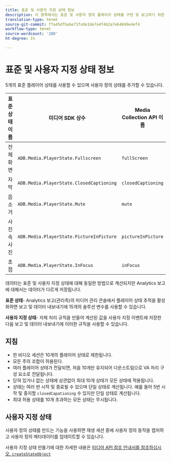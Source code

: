 ```yaml
---
title: 표준 및 사용자 지정 상태 정보
description: 이 항목에서는 표준 및 사용자 정의 플레이어 상태를 구현 및 보고하기 위한 요구 사항 및 지침을 포함한 플레이어 상태 추적 기능에 대해 설명합니다.
translation-type: tm+mt
source-git-commit: f7a45dfbabe71fa9e1de7a4f4b2a7e64849e4ef4
workflow-type: tm+mt
source-wordcount: '280'
ht-degree: 1%

---
```



# 표준 및 사용자 지정 상태 정보

5개의 표준 플레이어 상태를 사용할 수 있으며 사용자 정의 상태를 추가할 수 있습니다.

| 표준 상태 이름 | 미디어 SDK 상수 | Media Collection API 이름 |
|-----------------------|------------------------------------------|-----------------------------|
| 전체 화면 | `ADB.Media.PlayerState.Fullscreen` | `fullScreen` |
| 자막 | `ADB.Media.PlayerState.ClosedCaptioning` | `closedCaptioning` |
| 음소거 | `ADB.Media.PlayerState.Mute` | `mute` |
| 사진 속 사진 | `ADB.Media.PlayerState.PictureInPicture` | `pictureInPicture` |
| 초점 | `ADB.Media.PlayerState.InFocus` | `inFocus` |

데이터는 표준 및 사용자 지정 상태에 대해 동일한 방법으로 계산되지만 Analytics 보고에 대해서는 데이터가 다르게 저장됩니다.

**표준 상태**- Analytics 보고(관리측)의 미디어 관리 콘솔에서 플레이어 상태 추적을 활성화하면 보고 및 데이터 내보내기에 15개의 솔루션 변수를 사용할 수 있습니다.

**사용자 지정 상태**- 자체 처리 규칙을 만들어 계산된 값을 사용자 지정 이벤트에 저장한 다음 보고 및 데이터 내보내기에 이러한 규칙을 사용할 수 있습니다.

## 지침

* 한 비디오 세션은 10개의 플레이어 상태로 제한됩니다.
* 모든 주의 조합이 허용된다.
* 여러 플레이어 상태가 전달되면, 처음 10개만 유지되어 다운스트림으로 VA 처리 구성 요소로 전달됩니다.
* 닫혀 있거나 없는 상태에 상관없이 최대 10개 상태가 모든 상태에 적용됩니다.
* 상태는 여러 번 시작 및 종료될 수 있으며 단일 상태로 계산됩니다. 예를 들어 5번 시작 및 중지할 `closedCapationing` 수 있지만 단일 상태로 계산됩니다.
* 최대 허용 상태를 10개 초과하는 모든 상태는 무시됩니다.

## 사용자 지정 상태

사용자 정의 상태를 만드는 기능을 사용하면 재생 세션 중에 사용자 정의 동작을 캡처하고 사용자 정의 메타데이터를 업데이트할 수 있습니다.

사용자 지정 상태 만들기에 대한 자세한 내용은 [미디어 API 참조 안내서를 참조하십시오. `createStateObject`](https://aep-sdks.gitbook.io/docs/using-mobile-extensions/adobe-media-analytics/media-api-reference#createstateobject)
